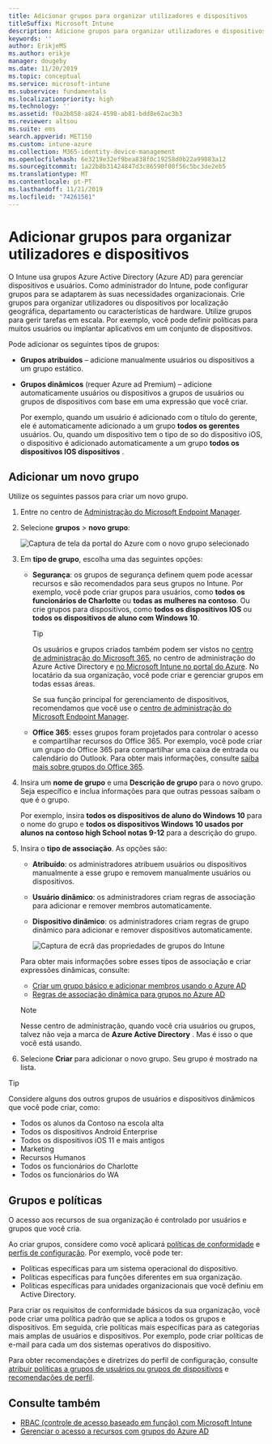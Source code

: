 ```yaml
---
title: Adicionar grupos para organizar utilizadores e dispositivos
titleSuffix: Microsoft Intune
description: Adicione grupos para organizar utilizadores e dispositivos por geografia, departamento ou hardware específico.
keywords: ''
author: ErikjeMS
ms.author: erikje
manager: dougeby
ms.date: 11/20/2019
ms.topic: conceptual
ms.service: microsoft-intune
ms.subservice: fundamentals
ms.localizationpriority: high
ms.technology: ''
ms.assetid: f0a2b858-a824-4598-ab81-bdd8e62ac3b3
ms.reviewer: altsou
ms.suite: ems
search.appverid: MET150
ms.custom: intune-azure
ms.collection: M365-identity-device-management
ms.openlocfilehash: 6e3219e32ef9bea838f0c19258d0b22a99083a12
ms.sourcegitcommit: 1a22b8b31424847d3c86590f00f56c5bc3de2eb5
ms.translationtype: MT
ms.contentlocale: pt-PT
ms.lasthandoff: 11/21/2019
ms.locfileid: "74261581"
---
```

# <a name="add-groups-to-organize-users-and-devices"></a>Adicionar grupos para organizar utilizadores e dispositivos

O Intune usa grupos Azure Active Directory (Azure AD) para gerenciar dispositivos e usuários. Como administrador do Intune, pode configurar grupos para se adaptarem às suas necessidades organizacionais. Crie grupos para organizar utilizadores ou dispositivos por localização geográfica, departamento ou características de hardware. Utilize grupos para gerir tarefas em escala. Por exemplo, você pode definir políticas para muitos usuários ou implantar aplicativos em um conjunto de dispositivos.

Pode adicionar os seguintes tipos de grupos:

- **Grupos atribuídos** – adicione manualmente usuários ou dispositivos a um grupo estático. 
- **Grupos dinâmicos** (requer Azure ad Premium) – adicione automaticamente usuários ou dispositivos a grupos de usuários ou grupos de dispositivos com base em uma expressão que você criar.

  Por exemplo, quando um usuário é adicionado com o título do gerente, ele é automaticamente adicionado a um grupo **todos os gerentes** usuários. Ou, quando um dispositivo tem o tipo de so do dispositivo iOS, o dispositivo é adicionado automaticamente a um grupo **todos os dispositivos IOS dispositivos** .

## <a name="add-a-new-group"></a>Adicionar um novo grupo

Utilize os seguintes passos para criar um novo grupo.

1. Entre no centro de [Administração do Microsoft Endpoint Manager](https://go.microsoft.com/fwlink/?linkid=2109431).
2. Selecione **grupos** > **novo grupo**:

   ![Captura de tela da portal do Azure com o novo grupo selecionado](./media/groups-add/groups-add-new.png)

3. Em **tipo de grupo**, escolha uma das seguintes opções:

    - **Segurança**: os grupos de segurança definem quem pode acessar recursos e são recomendados para seus grupos no Intune. Por exemplo, você pode criar grupos para usuários, como **todos os funcionários de Charlotte** ou **todas as mulheres na contoso**. Ou crie grupos para dispositivos, como **todos os dispositivos IOS** ou **todos os dispositivos de aluno com Windows 10**.

        > [!TIP]
        > Os usuários e grupos criados também podem ser vistos no [centro de administração do Microsoft 365](https://admin.microsoft.com), no centro de administração do Azure Active Directory e [no Microsoft Intune no portal do Azure](https://go.microsoft.com/fwlink/?linkid=2090973). No locatário da sua organização, você pode criar e gerenciar grupos em todas essas áreas.
        >
        > Se sua função principal for gerenciamento de dispositivos, recomendamos que você use o [centro de administração do Microsoft Endpoint Manager](https://go.microsoft.com/fwlink/?linkid=2109431).

    - **Office 365**: esses grupos foram projetados para controlar o acesso e compartilhar recursos do Office 365. Por exemplo, você pode criar um grupo do Office 365 para compartilhar uma caixa de entrada ou calendário do Outlook. Para obter mais informações, consulte [saiba mais sobre grupos do Office 365](https://support.office.com/article/learn-about-office-365-groups-b565caa1-5c40-40ef-9915-60fdb2d97fa2).

4. Insira um **nome de grupo** e uma **Descrição de grupo** para o novo grupo. Seja específico e inclua informações para que outras pessoas saibam o que é o grupo.

    Por exemplo, insira **todos os dispositivos de aluno do Windows 10** para o nome do grupo e **todos os dispositivos Windows 10 usados por alunos na contoso high School notas 9-12** para a descrição do grupo.

5. Insira o **tipo de associação**. As opções são:

    - **Atribuído**: os administradores atribuem usuários ou dispositivos manualmente a esse grupo e removem manualmente usuários ou dispositivos.
    - **Usuário dinâmico**: os administradores criam regras de associação para adicionar e remover membros automaticamente.
    - **Dispositivo dinâmico**: os administradores criam regras de grupo dinâmico para adicionar e remover dispositivos automaticamente.

        ![Captura de ecrã das propriedades de grupos do Intune](./media/groups-add/groups-add-properties.png)

    Para obter mais informações sobre esses tipos de associação e criar expressões dinâmicas, consulte:

    - [Criar um grupo básico e adicionar membros usando o Azure AD](https://docs.microsoft.com/azure/active-directory/fundamentals/active-directory-groups-create-azure-portal)
    - [Regras de associação dinâmica para grupos no Azure AD](https://docs.microsoft.com/azure/active-directory/users-groups-roles/groups-dynamic-membership)

    > [!NOTE]
    > Nesse centro de administração, quando você cria usuários ou grupos, talvez não veja a marca de **Azure Active Directory** . Mas é isso o que você está usando.

6. Selecione **Criar** para adicionar o novo grupo. Seu grupo é mostrado na lista.

> [!TIP]
> Considere alguns dos outros grupos de usuários e dispositivos dinâmicos que você pode criar, como:
>
> - Todos os alunos da Contoso na escola alta
> - Todos os dispositivos Android Enterprise
> - Todos os dispositivos iOS 11 e mais antigos
> - Marketing
> - Recursos Humanos
> - Todos os funcionários do Charlotte
> - Todos os funcionários do WA

## <a name="groups-and-policies"></a>Grupos e políticas

O acesso aos recursos de sua organização é controlado por usuários e grupos que você cria.

Ao criar grupos, considere como você aplicará [políticas de conformidade](../protect/device-compliance-get-started.md) e [perfis de configuração](../configuration/device-profiles.md). Por exemplo, você pode ter:

- Políticas específicas para um sistema operacional do dispositivo.
- Políticas específicas para funções diferentes em sua organização.
- Políticas específicas para unidades organizacionais que você definiu em Active Directory.

Para criar os requisitos de conformidade básicos da sua organização, você pode criar uma política padrão que se aplica a todos os grupos e dispositivos. Em seguida, crie políticas mais específicas para as categorias mais amplas de usuários e dispositivos. Por exemplo, pode criar políticas de e-mail para cada um dos sistemas operativos do dispositivo.

Para obter recomendações e diretrizes do perfil de configuração, consulte [atribuir políticas a grupos de usuários ou grupos de dispositivos](../configuration/device-profile-assign.md#user-groups-vs-device-groups) e [recomendações de perfil](../configuration/device-profile-create.md#recommendations).

## <a name="see-also"></a>Consulte também

- [RBAC (controle de acesso baseado em função) com Microsoft Intune](role-based-access-control.md)
- [Gerenciar o acesso a recursos com grupos do Azure AD](https://docs.microsoft.com/azure/active-directory/active-directory-manage-groups)
